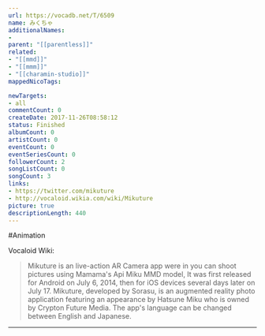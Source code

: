 ```yaml
---
url: https://vocadb.net/T/6509
name: みくちゃ
additionalNames: 
- 
parent: "[[parentless]]"
related:
- "[[mmd]]"
- "[[mmm]]"
- "[[charamin-studio]]"
mappedNicoTags:

newTargets:
- all
commentCount: 0
createDate: 2017-11-26T08:58:12
status: Finished
albumCount: 0
artistCount: 0
eventCount: 0
eventSeriesCount: 0
followerCount: 2
songListCount: 0
songCount: 3
links: 
- https://twitter.com/mikuture
- http://vocaloid.wikia.com/wiki/Mikuture
picture: true
descriptionLength: 440
---
```


#Animation

Vocaloid Wiki:
>Mikuture is an live-action AR Camera app were in you can shoot pictures using Mamama's Api Miku MMD model, It was first released for Android on July 6, 2014, then for iOS devices several days later on July 17. Mikuture, developed by Sorasu, is an augmented reality photo application featuring an appearance by Hatsune Miku who is owned by Crypton Future Media. The app's language can be changed between English and Japanese.

---

